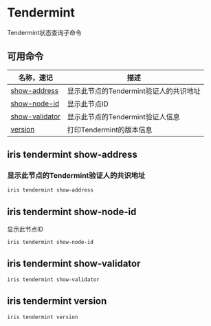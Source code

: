 # Tendermint

Tendermint状态查询子命令

## 可用命令

| 名称，速记                                        | 描述                                   |
| ------------------------------------------------- | -------------------------------------- |
| [show-address](#iris-tendermint-show-address)     | 显示此节点的Tendermint验证人的共识地址 |
| [show-node-id](#iris-tendermint-show-node-id)     | 显示此节点ID                           |
| [show-validator](#iris-tendermint-show-validator) | 显示此节点的Tendermint验证人信息       |
| [version](#iris-tendermint-version)               | 打印Tendermint的版本信息               |

## iris tendermint show-address

### 显示此节点的Tendermint验证人的共识地址

```bash
iris tendermint show-address
```

## iris tendermint show-node-id

显示此节点ID

```bash
iris tendermint show-node-id
```

## iris tendermint show-validator

```bash
iris tendermint show-validator
```

## iris tendermint version

```bash
iris tendermint version
```
